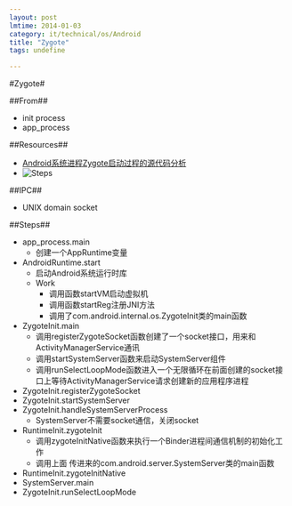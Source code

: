 ```yaml
---
layout: post
lmtime: 2014-01-03
category: it/technical/os/Android
title: "Zygote"
tags: undefine

---
```

#Zygote#



##From##
* init process
* app_process



##Resources##
* [Android系统进程Zygote启动过程的源代码分析](http://blog.csdn.net/luoshengyang/article/details/6768304)
* ![Steps](http://pic.yupoo.com/qianjigui/CuRPLCqf/UhmYQ.png)



##IPC##
* UNIX domain socket



##Steps##
* app_process.main
  * 创建一个AppRuntime变量
* AndroidRuntime.start
  * 启动Android系统运行时库
  * Work
    * 调用函数startVM启动虚拟机
    * 调用函数startReg注册JNI方法
    * 调用了com.android.internal.os.ZygoteInit类的main函数
* ZygoteInit.main
  * 调用registerZygoteSocket函数创建了一个socket接口，用来和ActivityManagerService通讯
  * 调用startSystemServer函数来启动SystemServer组件
  * 调用runSelectLoopMode函数进入一个无限循环在前面创建的socket接口上等待ActivityManagerService请求创建新的应用程序进程
* ZygoteInit.registerZygoteSocket
* ZygoteInit.startSystemServer
* ZygoteInit.handleSystemServerProcess
  * SystemServer不需要socket通信，关闭socket
* RuntimeInit.zygoteInit
  * 调用zygoteInitNative函数来执行一个Binder进程间通信机制的初始化工作
  * 调用上面 传进来的com.android.server.SystemServer类的main函数 
* RuntimeInit.zygoteInitNative
*  SystemServer.main
* ZygoteInit.runSelectLoopMode
